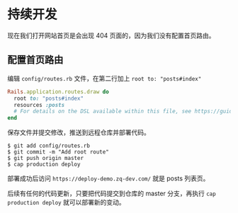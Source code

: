 # 持续开发

现在我们打开网站首页是会出现 404 页面的，因为我们没有配置首页路由。

## 配置首页路由

编辑 `config/routes.rb` 文件，在第二行加上 `root to: "posts#index"`

```ruby
Rails.application.routes.draw do
  root to: "posts#index"
  resources :posts
  # For details on the DSL available within this file, see https://guides.rubyonrails.org/routing.html
end
```

保存文件并提交修改，推送到远程仓库并部署代码。

```
$ git add config/routes.rb
$ git commit -m "Add root route"
$ git push origin master
$ cap production deploy
```

部署成功后访问 `https://deploy-demo.zq-dev.com/` 就是 posts 列表页。

后续有任何的代码更新，只要把代码提交到仓库的 master 分支，再执行 `cap production deploy` 就可以部署新的变动。
